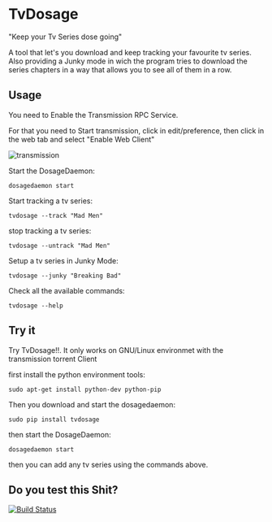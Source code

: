TvDosage
======

"Keep your Tv Series dose going"

A tool that let's you download and keep tracking your favourite tv series. 
Also providing a Junky mode in wich the program tries to download the series chapters in a way that allows you to see all of them in a row.

Usage
------


You need to Enable the Transmission RPC Service. 

For that you need to Start transmission, click in edit/preference, then click in the web tab and select "Enable Web Client"

![transmission](https://raw.github.com/jairot/dosage/master/transmision.png)



Start the DosageDaemon:

    dosagedaemon start

Start tracking a tv series:

    tvdosage --track "Mad Men"

stop tracking a tv series:

    tvdosage --untrack "Mad Men" 

Setup a tv series in Junky Mode:

    tvdosage --junky "Breaking Bad"

Check all the available commands:

    tvdosage --help

Try it
-----

Try TvDosage!!. It only works on GNU/Linux environmet with the transmission torrent Client

first install the python environment tools:

    sudo apt-get install python-dev python-pip


Then you download and start the dosagedaemon:

    sudo pip install tvdosage

then start the DosageDaemon:

    dosagedaemon start

then you can add any tv series using the commands above.
    
Do you test this Shit?
----------------------

[![Build Status](https://travis-ci.org/jairot/dosage.png?branch=master)](https://travis-ci.org/jairot/dosage)
